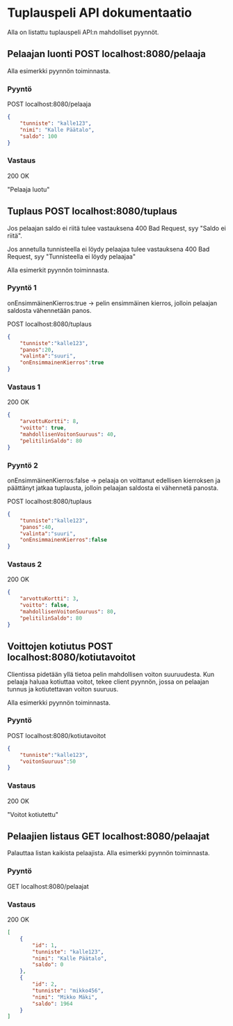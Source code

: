 # Tuplauspeli API dokumentaatio

Alla on listattu tuplauspeli API:n mahdolliset pyynnöt.

## Pelaajan luonti POST localhost:8080/pelaaja

Alla esimerkki pyynnön toiminnasta.

### Pyyntö

POST localhost:8080/pelaaja

```json
{
    "tunniste": "kalle123",
    "nimi": "Kalle Päätalo",
    "saldo": 100
}
```

### Vastaus

200 OK

"Pelaaja luotu"

## Tuplaus POST localhost:8080/tuplaus

Jos pelaajan saldo ei riitä tulee vastauksena 400 Bad Request, syy "Saldo ei riitä".

Jos annetulla tunnisteella ei löydy pelaajaa tulee vastauksena 400 Bad Request, syy "Tunnisteella ei löydy pelaajaa"

Alla esimerkit pyynnön toiminnasta.

### Pyyntö 1

onEnsimmäinenKierros:true -> pelin ensimmäinen kierros, jolloin pelaajan saldosta vähennetään panos.

POST localhost:8080/tuplaus

```json
{
    "tunniste":"kalle123",
    "panos":20,
    "valinta":"suuri",
    "onEnsimmainenKierros":true
}
```

### Vastaus 1

200 OK

```json
{
    "arvottuKortti": 8,
    "voitto": true,
    "mahdollisenVoitonSuuruus": 40,
    "pelitilinSaldo": 80
}
```

### Pyyntö 2

onEnsimmäinenKierros:false -> pelaaja on voittanut edellisen kierroksen ja päättänyt jatkaa tuplausta,
jolloin pelaajan saldosta ei vähennetä panosta.

POST localhost:8080/tuplaus

```json
{
    "tunniste":"kalle123",
    "panos":40,
    "valinta":"suuri",
    "onEnsimmainenKierros":false
}
```

### Vastaus 2

200 OK

```json
{
    "arvottuKortti": 3,
    "voitto": false,
    "mahdollisenVoitonSuuruus": 80,
    "pelitilinSaldo": 80
}
```

## Voittojen kotiutus POST localhost:8080/kotiutavoitot

Clientissa pidetään yllä tietoa pelin mahdollisen voiton suuruudesta. Kun pelaaja haluaa kotiuttaa voitot, tekee client pyynnön,
jossa on pelaajan tunnus ja kotiutettavan voiton suuruus.

Alla esimerkki pyynnön toiminnasta.

### Pyyntö

POST localhost:8080/kotiutavoitot

```json
{
    "tunniste":"kalle123",
    "voitonSuuruus":50
}
```

### Vastaus

200 OK

"Voitot kotiutettu"

## Pelaajien listaus GET localhost:8080/pelaajat

Palauttaa listan kaikista pelaajista. Alla esimerkki pyynnön toiminnasta.

### Pyyntö

GET localhost:8080/pelaajat

### Vastaus

200 OK
```json
[
    {
        "id": 1,
        "tunniste": "kalle123",
        "nimi": "Kalle Päätalo",
        "saldo": 0
    },
    {
        "id": 2,
        "tunniste": "mikko456",
        "nimi": "Mikko Mäki",
        "saldo": 1964
    }
]
```